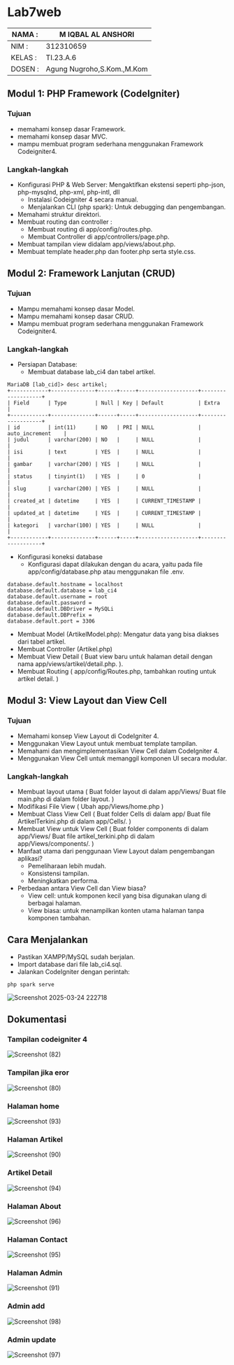# Lab7web

| NAMA  :| M IQBAL AL ANSHORI |
| --- | --- |
| NIM   :| 312310659 |
| KELAS :| TI.23.A.6 |
| DOSEN :| Agung Nugroho,S.Kom.,M.Kom |

## Modul 1: PHP Framework (CodeIgniter)
### Tujuan
* memahami konsep dasar Framework.
* memahami konsep dasar MVC.
* mampu membuat program sederhana menggunakan Framework Codeigniter4.
### Langkah-langkah
* Konfigurasi PHP & Web Server: Mengaktifkan ekstensi seperti php-json, php-mysqlnd, php-xml, php-intl, dll
  - Instalasi Codeigniter 4 secara manual.
  - Menjalankan CLI (php spark): Untuk debugging dan pengembangan.
* Memahami struktur direktori.
* Membuat routing dan controller :
  - Membuat routing di app/config/routes.php.
  - Membuat Controller di app/controllers/page.php.
* Membuat tampilan view didalam app/views/about.php.
* Membuat template header.php dan footer.php serta style.css.

## Modul 2: Framework Lanjutan (CRUD)
### Tujuan
* Mampu memahami konsep dasar Model.
* Mampu memahami konsep dasar CRUD.
* Mampu membuat program sederhana menggunakan Framework Codeigniter4.
### Langkah-langkah
* Persiapan Database:
  - Membuat database lab_ci4 dan tabel artikel.
```ymal
MariaDB [lab_cid]> desc artikel;
+------------+--------------+------+-----+-------------------+-------------------+
| Field      | Type         | Null | Key | Default           | Extra             |
+------------+--------------+------+-----+-------------------+-------------------+
| id         | int(11)      | NO   | PRI | NULL              | auto_increment    |
| judul      | varchar(200) | NO   |     | NULL              |                   |
| isi        | text         | YES  |     | NULL              |                   |
| gambar     | varchar(200) | YES  |     | NULL              |                   |
| status     | tinyint(1)   | YES  |     | 0                 |                   |
| slug       | varchar(200) | YES  |     | NULL              |                   |
| created_at | datetime     | YES  |     | CURRENT_TIMESTAMP |                   |
| updated_at | datetime     | YES  |     | CURRENT_TIMESTAMP |                   |
| kategori   | varchar(100) | YES  |     | NULL              |                   |
+------------+--------------+------+-----+-------------------+-------------------+
```
* Konfigurasi koneksi database
  - Konfigurasi dapat dilakukan dengan du acara, yaitu pada file app/config/database.php atau menggunakan file .env.
```
database.default.hostname = localhost
database.default.database = lab_ci4
database.default.username = root
database.default.password = 
database.default.DBDriver = MySQLi
database.default.DBPrefix =
database.default.port = 3306
```
* Membuat Model (ArtikelModel.php): Mengatur data yang bisa diakses dari tabel artikel.
* Membuat Controller (Artikel.php)
* Membuat View Detail ( Buat view baru untuk halaman detail dengan nama app/views/artikel/detail.php. ).
* Membuat Routing ( app/config/Routes.php, tambahkan routing untuk artikel detail. )

## Modul 3: View Layout dan View Cell
### Tujuan
* Memahami konsep View Layout di CodeIgniter 4.
* Menggunakan View Layout untuk membuat template tampilan.
* Memahami dan mengimplementasikan View Cell dalam CodeIgniter 4.
* Menggunakan View Cell untuk memanggil komponen UI secara modular.
### Langkah-langkah
* Membuat layout utama ( Buat folder layout di dalam app/Views/ Buat file main.php di dalam folder layout. )
* Modifikasi File View ( Ubah app/Views/home.php )
* Membuat Class View Cell ( Buat folder Cells di dalam app/ Buat file ArtikelTerkini.php di dalam app/Cells/. )
* Membuat View untuk View Cell ( Buat folder components di dalam app/Views/ Buat file artikel_terkini.php di dalam app/Views/components/. )
* Manfaat utama dari penggunaan View Layout dalam pengembangan aplikasi?
  - Pemeliharaan lebih mudah.
  - Konsistensi tampilan.
  - Meningkatkan performa.
* Perbedaan antara View Cell dan View biasa?
  - View cell: untuk komponen kecil yang bisa digunakan ulang di berbagai halaman.
  - View biasa: untuk menampilkan konten utama halaman tanpa komponen tambahan.

## Cara Menjalankan 
* Pastikan XAMPP/MySQL sudah berjalan.
* Import database dari file lab_ci4.sql.
* Jalankan CodeIgniter dengan perintah:
```
php spark serve
```
![Screenshot 2025-03-24 222718](https://github.com/user-attachments/assets/3cb1f231-12f0-4f47-a408-7c872ae4a0e9)

## Dokumentasi
### Tampilan codeigniter 4
![Screenshot (82)](https://github.com/user-attachments/assets/6eb1de69-1db9-4d77-beae-02ae12b73999)
### Tampilan jika eror
![Screenshot (80)](https://github.com/user-attachments/assets/80061767-71db-4efe-97b2-49507fc1ad18)
### Halaman home
![Screenshot (93)](https://github.com/user-attachments/assets/c3c78b1f-49a6-4604-8220-544e86b02519)
### Halaman Artikel
![Screenshot (90)](https://github.com/user-attachments/assets/10e3c42e-31c1-42f7-97dd-de317969f054)
### Artikel Detail
![Screenshot (94)](https://github.com/user-attachments/assets/e057496c-46aa-419c-a406-fdbaf98220c7)
### Halaman About 
![Screenshot (96)](https://github.com/user-attachments/assets/7e072ab3-92eb-4778-a192-bc777ab53b59)
### Halaman Contact
![Screenshot (95)](https://github.com/user-attachments/assets/efc6906f-cb78-4533-bb9f-34e3f867d4aa)
### Halaman Admin 
![Screenshot (91)](https://github.com/user-attachments/assets/b93c5cf7-a151-4a25-9687-52a8f32d8f95)
### Admin add
![Screenshot (98)](https://github.com/user-attachments/assets/b4aab951-13eb-4f4e-804c-989e173124bc)
### Admin update
![Screenshot (97)](https://github.com/user-attachments/assets/c458113c-32d7-45a0-b66a-3d91b6551965)
